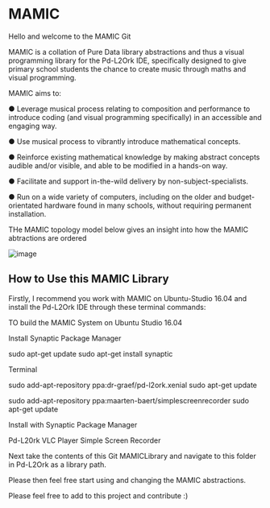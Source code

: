 # MAMIC
Hello and welcome to the MAMIC Git


MAMIC is a collation of Pure Data library abstractions and thus a visual programming library for the Pd-L2Ork IDE, specifically designed to give primary school students the chance to create music through maths and visual programming. 

MAMIC aims to:

●	Leverage musical process relating to composition and performance to introduce coding (and visual programming specifically) in an accessible and engaging way.

●	Use musical process to vibrantly introduce mathematical concepts.

●	Reinforce existing mathematical knowledge by making abstract concepts audible and/or visible, and able to be modified in a hands-on way.  

●	Facilitate and support in-the-wild delivery by non-subject-specialists.

●	Run on a wide variety of computers, including on the older and budget-orientated hardware found in many schools, without requiring permanent installation.

THe MAMIC topology model below gives an insight into how the MAMIC abtractions are ordered 

![image](https://user-images.githubusercontent.com/10425370/124646844-15a7b700-de8d-11eb-8e79-64df91a99b0f.png)







<h2>How to Use this MAMIC Library</h2>

Firstly, I recommend you work with MAMIC on Ubuntu-Studio 16.04 and install the Pd-L2Ork IDE through these terminal commands:

TO build the MAMIC System on Ubuntu Studio 16.04

Install Synaptic Package Manager

sudo apt-get update
sudo apt-get install synaptic

Terminal

sudo add-apt-repository ppa:dr-graef/pd-l2ork.xenial
sudo apt-get update

sudo add-apt-repository ppa:maarten-baert/simplescreenrecorder
sudo apt-get update

Install with Synaptic Package Manager

Pd-L20rk
VLC Player
Simple Screen Recorder

Next take the contents of this Git MAMICLibrary and navigate to this folder in Pd-L2Ork as a library path. 

Please then feel free start using and changing the MAMIC abstractions.

Please feel free to add to this project and contribute :) 

